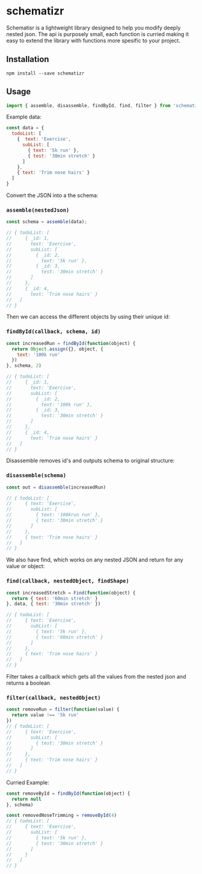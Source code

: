 # schematizr
Schematisr is a lightweight library designed to help you modify deeply nested json. The api is purposely small, each function is curried making it easy to extend the library with functions more spesific to your project.

## Installation

```
npm install --save schematizr
```

## Usage

```javascript
import { assemble, disassemble, findById, find, filter } from 'schematizr';
```

Example data:

```javascript
const data = {
  todoList: [
    {  text: 'Exercise',
      subList: [
        { text: '5k run' },
        { test: '30min stretch' }
      ]
    },
    { text: 'Trim nose hairs' }
  ]
}
```

Convert the JSON into a the schema:

### `assemble(nestedJson)`

```javascript
const schema = assemble(data);

// { todoList: [
//     { _id: 1,
//       text: 'Exercise',
//       subList: [
//         { _id: 2,
//           text: '5k run' },
//         { _id: 3,
//           test: '30min stretch' }
//       ]
//     },
//     { _id: 4,
//       text: 'Trim nose hairs' }
//   ]
// }
```

Then we can access the different objects by using their unique id:

### `findById(callback, schema, id)`

```javascript
const increasedRun = findById(function(object) {
  return Object.assign({}, object, {
    text: '100k run'
  })
}, schema, 2)

// { todoList: [
//     { _id: 1,
//       text: 'Exercise',
//       subList: [
//         { _id: 2,
//           text: '100k run' },
//         { _id: 3,
//           test: '30min stretch' }
//       ]
//     },
//     { _id: 4,
//       text: 'Trim nose hairs' }
//   ]
// }
```
Disassemble removes id's and outputs schema to original structure:

### `disassemble(schema)`

```javascript
const out = disassemble(increasedRun)

// { todoList: [
//     { text: 'Exercise',
//       subList: [
//         { text: '100krun run' },
//         { test: '30min stretch' }
//       ]
//     },
//     { text: 'Trim nose hairs' }
//   ]
// }
```

We also have find, which works on any nested JSON and return for any value or object:

### `find(callback, nestedObject, findShape)`

```javascript
const increasedStretch = Find(function(object) {
  return { test: '60min stretch' }
}, data, { test: '30min stretch' })

// { todoList: [
//     { text: 'Exercise',
//       subList: [
//         { text: '5k run' },
//         { test: '60min stretch' }
//       ]
//     },
//     { text: 'Trim nose hairs' }
//   ]
// }
```

Filter takes a callback which gets all the values from the nested json and returns a boolean

### `filter(callback, nestedObject)`

```javascript
const removeRun = filter(function(value) {
  return value !== '5k run'
})
// { todoList: [
//     { text: 'Exercise',
//       subList: [
//         { test: '30min stretch' }
//       ]
//     },
//     { text: 'Trim nose hairs' }
//   ]
// }
```

Curried Example:

```javascript
const removeById = findById(function(object) {
  return null
}, schema)

const removedNoseTrimming = removeById(4)
// { todoList: [
//     { text: 'Exercise',
//       subList: [
//         { text: '5k run' },
//         { test: '30min stretch' }
//       ]
//     }
//   ]
// }

```
